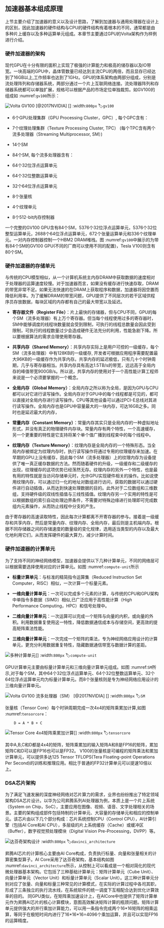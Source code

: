 加速器基本组成原理
------------------

上节主要介绍了加速器的意义以及设计思路，了解到加速器与通用处理器在设计上的区别，因此加速器的硬件结构与CPU的硬件结构有着根本的不同，通常都是由多种片上缓存以及多种运算单元组成。本章节主要通过GPU的Volta架构作为样例进行介绍。

### 硬件加速器的架构

现代GPU在十分有限的面积上实现了极强的计算能力和极高的储存器以及IO带宽。一块高端的GPU中，晶体管数量已经达到主流CPU的两倍，而且显存已经达到了16GB以上,工作频率也达到了1GHz。GPU的体系架构由两部分组成，分别是流处理阵列和存储器系统，两部分通过一个片上互联网络连接。流处理器阵列和存储器系统都可以单独扩展，规格可以根据产品的市场定位单独裁剪。如GV100的组成如 :numref:`gv100`所示：

![Volta GV100 [@2017NVIDIA] []](../img/ch06/V100.svg)
:width:`800px`
:label:`gv100`

-   6个GPU处理集群（GPU Processing Cluster，GPC）, 每个GPC含有：

   -   7个纹理处理集群（Texture Processing Cluster, TPC） (每个TPC含有两个流多处理器（Streaming Multiprocessor, SM）)

   -   14个SM

-   84个SM, 每个流多处理器含有：

   -   64个32位浮点运算单元

   -   64个32位整数运算单元

   -   32个64位浮点运算单元

   -   8个张量核

   -   4个纹理单元

-   8个512-bit内存控制器

一个完整的GV100 GPU含有84个SM，5376个32位浮点运算单元，5376个32位整型运算单元，2688个64位浮点运算单元，672个张量运算单元和336个纹理单元。一对内存控制器控制一个HBM2 DRAM堆栈。图 :numref:`gv100`中展示的为带有84个SM的GV100 GPU(不同的厂商可以使用不同的配置)，Tesla V100则含有80个SM。

### 硬件加速器的存储单元

与传统的CPU模型相似，从一个计算机系统主内存DRAM中获取数据的速度相对于处理器的运算速度较慢。对于加速器而言，如果没有缓存进行快速存取，DRAM的带宽非常不足。如果无法快速的在DRAM上获取程序和数据，加速器将因空置而降低利用率。为了缓解DRAM的带宽问题，GPU提供了不同层次的若干区域供程序员存放数据，每块区域的内存都有自己的最大带宽以及延迟。

-   **寄存器文件（Register File）**：片上最快的存储器，但与CPU不同，GPU的每个SM（流多处理器）有上万个寄存器。但当每个线程使用过多的寄存器时，SM中能够调度的线程块数量就会受到限制，可执行的线程总数量会因此受到限制，可执行的线程数量过少会造成硬件无法充分的利用，性能急剧下降。所以要根据算法的需求合理使用寄存器。

-   **共享内存（Shared Memory）**：共享内存实际上是用户可控的一级缓存，每个SM（流多处理器）中有128KB的一级缓存, 开发者可根据应用程序需要配置最大96KB的一级缓存作为共享内存。共享内存的延迟极低，只有几十个时钟周期，几乎与寄存器相当。共享内存具有高达1.5TB/s的带宽，远远高于全局内存的峰值带宽900GB/s。所以说，共享内存的使用对于一个高性能计算工程师来说是一个必须要掌握的一个概念。

-   **全局内存（Global Memory）**：全局内存之所以称为全局，是因为GPU与CPU都可以对它进行读写操作。全局内存对于GPU中的每个线程都是可见的，都可以直接对全局内存进行读写操作。CPU等其他设备可以通过PCI-E总线对其进行读写操作。全局内存也是GPU中容量最大的一块内存，可达16GB之多。同时也是延迟最大的内存，

-   **常量内存（Constant Memory）**：常量内存其实只是全局内存的一种虚拟地址形式，并没有真正的物理硬件内存块。常量内存有两个特性，一个高速缓存，另一个更重要的特性是它支持将某个单个值广播到线程束中的每个线程中。

-   **纹理内存（Texture Memory）**：纹理内存是全局内存的一个特殊形态。当全局内存被绑定为纹理内存时，执行读写操作将通过专用的纹理缓存来加速。在早期的GPU上没有缓存，因此每个SM（流多处理器）上的纹理内存为设备提供了唯一真正缓存数据的方法。然而随着硬件的升级，一级缓存和二级缓存的出现，纹理缓存的这项优势已经荡然无存。纹理内存的另外一个特性，也是最有用的特性就是当访问存储单元时，允许GPU实现硬件相关的操作。比如说使用纹理内存，可以通过归一化的地址对数组进行访问，获取的数据可以通过硬件进行自动插值，从而达到快速处理数据的目的。此外对于二位数组和三维数组，支持硬件级的双线性插值与三线性插值。纹理内存另一个实用的特性是可以根据数组的索引自动处理边界条件，不需要对特殊边缘进行处理即可完成数组内元素操作，从而防止线程中分支的产生。

由于寄存器的高速读取特性，因此每次计算都离不开寄存器的参与。接着是一级缓存和共享内存，然后是常量内存、纹理内存、全局内存，最后则是主机端内存。根据不同存储器之间的存储速度的数量级的变化规律，选用适当类型的内存以及最大化地利用它们，从而发挥硬件的最大算力，减少计算时间。

### 硬件加速器的计算单元

为了支持不同的神经网络模型，加速器会提供以下几种计算单元，不同的网络层可以根据需要选择使用对应的计算单元。如图 :numref:`compute-unit`所示

-   **标量计算单元**：与标准的精简指令运算集（Reduced Instruction Set Computer，RISC）相似，一次计算一个标量元素。

-   **一维向量计算单元**：一次可以完成多个元素的计算，与传统的CPU和GPU架构中单指令多数据（SIMD）相似,已广泛应用于高性能计算（High Performance Computing，HPC）和信号处理中。

-   **二维向量计算单元**：一次运算可以完成一个矩阵与向量的内积，或向量的外积。利用数据重复使用这一特性，降低数据通信成本与存储空间，更高效的提高矩阵乘法性能。

-   **三维向量计算单元**：一次完成一个矩阵的乘法，专为神经网络应用设计的计算单元，更充分利用数据重复特性，隐藏数据通信带宽与数据计算的差距。

![多种计算单元[]](../img/ch06/compute_unit.svg)
:width:`800px`
:label:`compute-unit`

GPU计算单元主要由标量计算单元和三维向量计算单元组成。如图 :numref:`SM`所示,对于每个SM，其中64个32位浮点运算单元、64个32位整数运算单元、32个64位浮点运算单元均为标量计算单元。而8个张量核则是专为神经网络应用设计的三维向量计算单元。

![Volta GV100 流多处理器（SM） [@2017NVIDIA] []](../img/ch06/SM.svg)
:width:`800px`
:label:`SM`

张量核（Tensor Core）每个时钟周期完成一次4x4的矩阵乘累加计算,如图 :numref:`tensorcore`：

```
    D = A * B + C
```

![Tensor Core 4x4矩阵乘累加计算[]](../img/ch06/tensor_core.svg)
:width:`800px`
:label:`tensorcore`

其中A,B,C和D都是4x4的矩阵，矩阵乘累加的输入矩阵A和B是FP16的矩阵，累加矩阵C和D可以是FP16也可以是FP32。 V100的张量核是可编程的矩阵乘法和累加计算单元，可以提供多达125 Tensor TFLOPS(Tera Floating-point Operations Per Second)的训练和推理应用。相比于普通的FP32计算单元可以提速10倍以上。

### DSA芯片架构

为了满足飞速发展的深度神经网络对芯片算力的需求，业界也纷纷推出了特定领域架构DSA芯片设计。以华为公司昇腾系列AI处理器为例，本质上是一个片上系统（System on Chip，SoC），主要应用在图像、视频、语音、文字处理相关的场景。主要的架构组成部件包括特制的计算单元、大容量的存储单元和相应的控制单元。该芯片由以下几个部分构成：芯片系统控制CPU（Control CPU），AI计算引擎（包括AI Core和AI CPU），多层级的片上系统缓存（Cache）或缓冲区（Buffer），数字视觉预处理模块（Digital Vision Pre-Processing，DVPP）等。

![达芬奇架构设计](../img/ch06/davinci_architecture.svg)
:width:`800px`
:label:`davinci_architecture`

昇腾AI芯片的计算核心主要由AI Core构成，负责执行标量、向量和张量相关的计算密集型算子。AI Core采用了达芬奇架构，基本结构如图 :numref:`davinci_architecture`所示，从控制上可以看成是一个相对简化的现代微处理器基本架构。它包括了三种基础计算单元：矩阵计算单元（Cube Unit）、向量计算单元（Vector Unit）和标量计算单元（Scalar Unit）。这三种计算单元分别对应了张量、向量和标量三种常见的计算模式，在实际的计算过程中各司其职，形成了三条独立的执行流水线，在系统软件的统一调度下互相配合达到优化计算效率的目的。 同GPU类似，在矩阵乘加速设计上，在AICore中也提供了矩阵计算单元作为昇腾AI芯片的核心计算模块，意图高效解决矩阵计算的瓶颈问题。矩阵计算单元提供强大的并行乘加计算能力，可以用一条指令完成两个16\*16矩阵的相乘运算，等同于在极短时间内进行了16\*16\*16=4096个乘加运算，并且可以实现FP16的运算精度。
